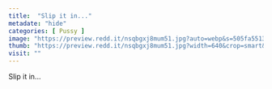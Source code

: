 ```yaml
---
title:  "Slip it in..."
metadate: "hide"
categories: [ Pussy ]
image: "https://preview.redd.it/nsqbgxj8mum51.jpg?auto=webp&s=505fa55131a2c9d5c7442d3d8dd6855d0746d5b5"
thumb: "https://preview.redd.it/nsqbgxj8mum51.jpg?width=640&crop=smart&auto=webp&s=67e977c5b2740ca06ba88848a266e1b238804211"
visit: ""
---
```

Slip it in...
